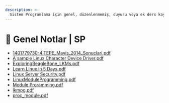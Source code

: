 ```yaml
---
description: >-
  Sistem Programlama için genel, düzenlenmemiş, duyuru veya ek ders kaynağı notları
---
```


# 📖 Genel Notlar \| SP

<!--YPackage.YGitbookIntegration-tarafından-otomatik-oluşturulmuştur-->

- [1401779730-4.TEPE_Mayis_2014_Sonuclari.pdf](1401779730-4.TEPE_Mayis_2014_Sonuclari.pdf)
- [A sample Linux Character Device Driver.pdf](A%20sample%20Linux%20Character%20Device%20Driver.pdf)
- [ExploringBeagleBone_LKMs.pdf](ExploringBeagleBone_LKMs.pdf)
- [Learn Linux in 5 Days.pdf](Learn%20Linux%20in%205%20Days.pdf)
- [Linux Server Security.pdf](Linux%20Server%20Security.pdf)
- [LinuxModuleProgramming.pdf](LinuxModuleProgramming.pdf)
- [Module Proramming.pdf](Module%20Proramming.pdf)
- [lkmpg.pdf](lkmpg.pdf)
- [proc_module.pdf](proc_module.pdf)

<!--YPackage.YGitbookIntegration-tarafından-otomatik-oluşturulmuştur-->
